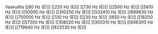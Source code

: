 Vaskulitis
[[80 Hz (E)]]
[[220 Hz (E)]]
[[730 Hz (E)]]
[[2500 Hz (E)]]
[[5810 Hz (E)]]
[[50000 Hz (E)]]
[[310250 Hz (E)]]
[[532410 Hz (E)]]
[[689930 Hz (E)]]
[[750000 Hz (E)]]
[[130 Hz (E)]]
[[230 Hz (E)]]
[[650 Hz (E)]]
[[18200 Hz (E)]]
[[57500 Hz (E)]]
[[108020 Hz (E)]]
[[305310 Hz (E)]]
[[606300 Hz (E)]]
[[719940 Hz (E)]]
[[822530 Hz (E)]]